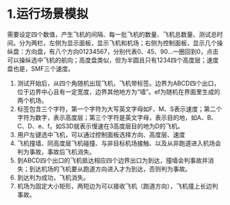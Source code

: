 # 1.运行场景模拟

需要设定四个数值，产生飞机的间隔、每一批飞机的数量、飞机总数量、测试总时间。分为两栏，左侧为显示面板，显示飞机和机场；右侧为控制面板，显示几个操纵盘：方向盘，有八个方向01234567，分别代表0、45、90...一圈回到0，点击可以操纵选中飞机的航向；高度盘类似，但为半圆且只有1234四个高度层；速度盘也是，SMF三个速度。

1. 测试开始后，从四个角随机出现飞机，飞机带标签。边界为ABCD四个出口，位于边界中心且有一定宽度，边界其他地方为“墙”。ef为随机在界面里生成的两个机场。
2. 标签包含三个字符，第一个字符为大写英文字母如F、M、S表示速度；第二个字符为数字，表示高度层；第三个字符是英文字母，表示目的地，如A、B、C、D、e、f。如S3D就表示慢速在3高度层目的地为D的飞机。
3. 用户左键选中飞机，可以通过控制面板选择方向、高度层、速度
4. 飞机撞墙、同高度层飞机碰撞、与非目标机场接触、以及从非跑道进入机场会判为事故，事故后飞机消失。
5. 到ABCD四个出口的飞机抵达相应四个边界出口为到达，撞墙会判事故并消失；到达机场的飞机要从跑道方向进入才为到达，否则判为事故。
6. 到达判为成功，飞机消失。
7. 机场为固定大小矩形，两短边为可以接收飞机（跑道方向），飞机撞上长边判事故。